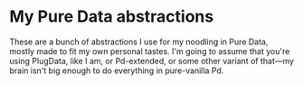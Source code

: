 # My Pure Data abstractions
These are a bunch of abstractions I use for my noodling in Pure Data, mostly
made to fit my own personal tastes. I'm going to assume that you're using
PlugData, like I am, or Pd-extended, or some other variant of that—my brain
isn't big enough to do everything in pure-vanilla Pd.
